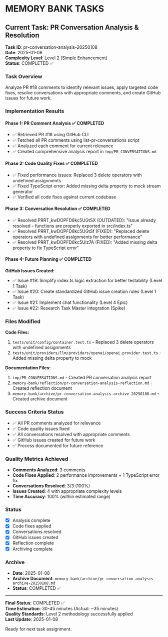 # MEMORY BANK TASKS

## Current Task: PR Conversation Analysis & Resolution

**Task ID**: pr-conversation-analysis-20250108  
**Date**: 2025-01-08  
**Complexity Level**: Level 2 (Simple Enhancement)  
**Status**: COMPLETED ✅

### Task Overview

Analyze PR #18 comments to identify relevant issues, apply targeted code fixes, resolve conversations with appropriate comments, and create GitHub issues for future work.

### Implementation Results

#### Phase 1: PR Comment Analysis ✅ COMPLETED

- ✅ Retrieved PR #18 using GitHub CLI
- ✅ Fetched all PR comments using list-pr-conversations script
- ✅ Analyzed each comment for current relevance
- ✅ Created comprehensive analysis report in `tmp/PR_CONVERSATIONS.md`

#### Phase 2: Code Quality Fixes ✅ COMPLETED

- ✅ Fixed performance issues: Replaced 3 delete operators with undefined assignments
- ✅ Fixed TypeScript error: Added missing delta property to mock stream generator
- ✅ Verified all code fixes against current codebase

#### Phase 3: Conversation Resolution ✅ COMPLETED

- ✅ Resolved PRRT_kwDOPFD8kc5UGtSX (OUTDATED): "Issue already resolved - functions are properly exported in src/index.ts"
- ✅ Resolved PRRT_kwDOPFD8kc5UGtSf (FIXED): "Replaced delete operators with undefined assignments for better performance"
- ✅ Resolved PRRT_kwDOPFD8kc5UIz7A (FIXED): "Added missing delta property to fix TypeScript error"

#### Phase 4: Future Planning ✅ COMPLETED

**GitHub Issues Created:**

- ✅ Issue #19: Simplify index.ts logic extraction for better testability (Level 1 Task)
- ✅ Issue #20: Create standardized GitHub issue creation rules (Level 1 Task)
- ✅ Issue #21: Implement chat functionality (Level 4 Epic)
- ✅ Issue #22: Research Task Master integration (Spike)

### Files Modified

**Code Files:**

1. `tests/unit/config/container.test.ts` - Replaced 3 delete operators with undefined assignments
2. `tests/unit/providers/llm/providers/openai/openai.provider.test.ts` - Added missing delta property to mock

**Documentation Files:**

1. `tmp/PR_CONVERSATIONS.md` - Created PR conversation analysis report
2. `memory-bank/reflection/pr-conversation-analysis-reflection.md` - Created reflection document
3. `memory-bank/archive/pr-conversation-analysis-archive-20250108.md` - Created archive document

### Success Criteria Status

- ✅ All PR comments analyzed for relevance
- ✅ Code quality issues fixed
- ✅ All conversations resolved with appropriate comments
- ✅ GitHub issues created for future work
- ✅ Process documented for future reference

### Quality Metrics Achieved

- **Comments Analyzed**: 3 comments
- **Code Fixes Applied**: 2 performance improvements + 1 TypeScript error fix
- **Conversations Resolved**: 3/3 (100%)
- **Issues Created**: 4 with appropriate complexity levels
- **Time Accuracy**: 100% (within estimated range)

### Status

- [x] Analysis complete
- [x] Code fixes applied
- [x] Conversations resolved
- [x] GitHub issues created
- [x] Reflection complete
- [x] Archiving complete

### Archive

- **Date**: 2025-01-08
- **Archive Document**: `memory-bank/archive/pr-conversation-analysis-archive-20250108.md`
- **Status**: COMPLETED ✅

---

**Final Status**: COMPLETED ✅  
**Time Estimation**: 30-45 minutes (Actual: ~35 minutes)  
**Quality Standards**: Level 2 methodology successfully applied  
**Last Update**: 2025-01-08

Ready for next task assignment.
